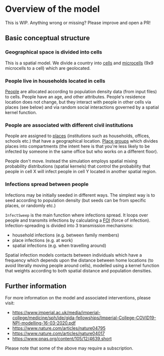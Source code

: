 # Overview of the model

This is WIP. Anything wrong or missing? Please improve and open a PR!

## Basic conceptual structure

### Geographical space is divided into cells

This is a spatial model. We divide a country into [cells](./model-glossary.md#Cells)
and [microcells](./model-glossary.md#Microcells) (9x9 microcells to a cell)
which are geolocated.

### People live in households located in cells

[People](./model-glossary.md#people) are allocated according to population
density data (from input files) to cells. People have an age, and other
attributes. People's residence location does not change, but they interact with
people in other cells via places (see below) and via random social interactions
governed by a spatial kernel function.

### People are associated with different civil institutions

People are assigned to [places](./model-glossary.md#Places) (institutions such
as households, offices, schools etc.) that have a geographical location.
[Place groups](./model-glossary.md#Places) which divides places into compartments
(the intent here is that you're less likely to be infected by someone in the same
office but who works on a different floor).

People don't move. Instead the simulation employs spatial mixing probability
distributions (spatial kernels) that control the probability that people in cell
X will infect people in cell Y located in another spatial region.

### Infections spread between people

Infections may be initially seeded in different ways. The simplest way is to
seed according to population density (but seeds can be from specific places,
or randomly etc.)

`InfectSweep` is the main function where infections spread. It loops over people
and transmits infections by calculating a [FOI](./model-glossary.md#FOI)
(force of infection). Infection-spreading is divided into 3 transmission
mechanisms:

- household infections (e.g. between family members)
- place infections (e.g. at work)
- spatial infections (e.g. when travelling around)

Spatial infection models contacts between individuals which have a frequency
which depends upon the distance between home locations (to avoid literally
moving people around cells), modelled using a kernel function that weights
according to both spatial distance and population densities.

## Further information

For more information on the model and associated interventions, please visit:

- <https://www.imperial.ac.uk/media/imperial-college/medicine/sph/ide/gida-fellowships/Imperial-College-COVID19-NPI-modelling-16-03-2020.pdf>
- <https://www.nature.com/articles/nature04795>
- <https://www.nature.com/articles/nature04017>
- <https://www.pnas.org/content/105/12/4639.short>

Please note that some of the above may require a subscription.
